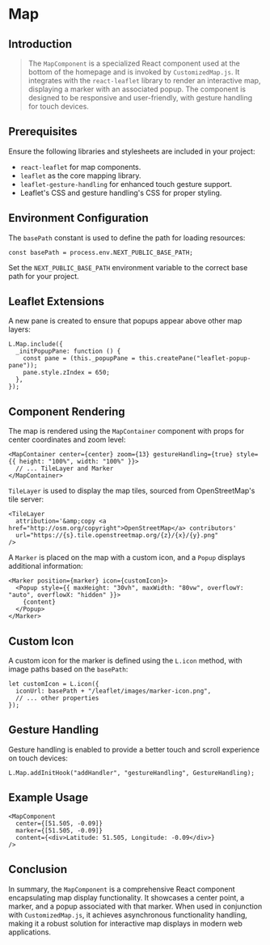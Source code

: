 # Map



## Introduction

> The `MapComponent` is a specialized React component used at the bottom of the homepage and is invoked by `CustomizedMap.js`. It integrates with the `react-leaflet` library to render an interactive map, displaying a marker with an associated popup. The component is designed to be responsive and user-friendly, with gesture handling for touch devices.

## Prerequisites

Ensure the following libraries and stylesheets are included in your project:

- `react-leaflet` for map components.
- `leaflet` as the core mapping library.
- `leaflet-gesture-handling` for enhanced touch gesture support.
- Leaflet's CSS and gesture handling's CSS for proper styling.

## Environment Configuration

The `basePath` constant is used to define the path for loading resources:

```
const basePath = process.env.NEXT_PUBLIC_BASE_PATH;
```

Set the `NEXT_PUBLIC_BASE_PATH` environment variable to the correct base path for your project.

## Leaflet Extensions

A new pane is created to ensure that popups appear above other map layers:

```
L.Map.include({
  _initPopupPane: function () {
    const pane = (this._popupPane = this.createPane("leaflet-popup-pane"));
    pane.style.zIndex = 650;
  },
});
```

## Component Rendering

The map is rendered using the `MapContainer` component with props for center coordinates and zoom level:

```
<MapContainer center={center} zoom={13} gestureHandling={true} style={{ height: "100%", width: "100%" }}>
  // ... TileLayer and Marker
</MapContainer>
```

`TileLayer` is used to display the map tiles, sourced from OpenStreetMap's tile server:

```
<TileLayer
  attribution='&amp;copy <a href="http://osm.org/copyright">OpenStreetMap</a> contributors'
  url="https://{s}.tile.openstreetmap.org/{z}/{x}/{y}.png"
/>
```

A `Marker` is placed on the map with a custom icon, and a `Popup` displays additional information:

```
<Marker position={marker} icon={customIcon}>
  <Popup style={{ maxHeight: "30vh", maxWidth: "80vw", overflowY: "auto", overflowX: "hidden" }}>
    {content}
  </Popup>
</Marker>
```

## Custom Icon

A custom icon for the marker is defined using the `L.icon` method, with image paths based on the `basePath`:

```
let customIcon = L.icon({
  iconUrl: basePath + "/leaflet/images/marker-icon.png",
  // ... other properties
});
```

## Gesture Handling

Gesture handling is enabled to provide a better touch and scroll experience on touch devices:

```
L.Map.addInitHook("addHandler", "gestureHandling", GestureHandling);
```

## Example Usage

```
<MapComponent
  center={[51.505, -0.09]}
  marker={[51.505, -0.09]}
  content={<div>Latitude: 51.505, Longitude: -0.09</div>}
/>
```

## Conclusion

In summary, the `MapComponent` is a comprehensive React component encapsulating map display functionality. It showcases a center point, a marker, and a popup associated with that marker. When used in conjunction with `CustomizedMap.js`, it achieves asynchronous functionality handling, making it a robust solution for interactive map displays in modern web applications.